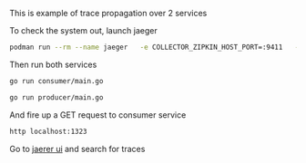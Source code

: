This is example of trace propagation over 2 services

To check the system out, launch jaeger

```bash
podman run --rm --name jaeger   -e COLLECTOR_ZIPKIN_HOST_PORT=:9411   -p 5775:5775/udp   -p 6831:6831/udp   -p 6832:6832/udp   -p 5778:5778   -p 16686:16686   -p 14268:14268   -p 14250:14250   -p 9411:9411   jaegertracing/all-in-one:1.22
```

Then run both services

```bash
go run consumer/main.go
```

```bash
go run producer/main.go
```

And fire up a GET request to consumer service

```bash
http localhost:1323
```

Go to [jaerer ui](http://localhost:16686) and search for traces
